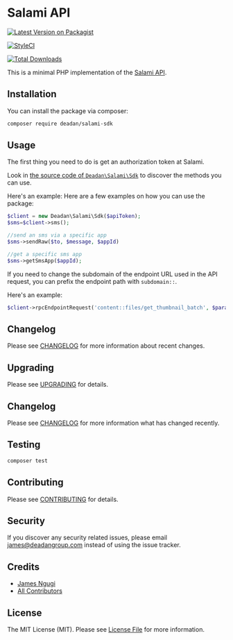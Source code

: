# Salami API

[![Latest Version on Packagist](https://img.shields.io/packagist/v/deadan/salami-sdk.svg?style=flat-square)](https://packagist.org/packages/deadan/salami-sdk)

[![StyleCI](https://styleci.io/repos/88621289/shield?branch=master)](https://styleci.io/repos/88621289)

[![Total Downloads](https://img.shields.io/packagist/dt/deadan/salami-sdk.svg?style=flat-square)](https://packagist.org/packages/deadan/salami-sdk)

This is a minimal PHP implementation of the [Salami API](https://salami.co.ke). 

## Installation

You can install the package via composer:

``` bash
composer require deadan/salami-sdk
```

## Usage

The first thing you need to do is get an authorization token at Salami. 

Look in [the source code of `Deadan\Salami\Sdk`](https://github.com/deadangroup/salami-sdk/blob/master/src/Sdk.php) to discover the methods you can use.

Here's an example:
Here are a few examples on how you can use the package:

```php
$client = new Deadan\Salami\Sdk($apiToken);
$sms=$client->sms();

//send an sms via a specific app
$sms->sendRaw($to, $message, $appId)

//get a specific sms app
$sms->getSmsApp($appId);

```

If you need to change the subdomain of the endpoint URL used in the API request, you can prefix the endpoint path with `subdomain::`.

Here's an example:

```php
$client->rpcEndpointRequest('content::files/get_thumbnail_batch', $parameters);
```


## Changelog

Please see [CHANGELOG](CHANGELOG.md) for more information about recent changes.

## Upgrading

Please see [UPGRADING](UPGRADING.md) for details.

## Changelog

Please see [CHANGELOG](CHANGELOG.md) for more information what has changed recently.

## Testing

``` bash
composer test
```

## Contributing

Please see [CONTRIBUTING](CONTRIBUTING.md) for details.

## Security

If you discover any security related issues, please email james@deadangroup.com instead of using the issue tracker.

## Credits

- [James Ngugi](https://github.com/ngugijames)
- [All Contributors](../../contributors)

## License

The MIT License (MIT). Please see [License File](LICENSE.md) for more information.
